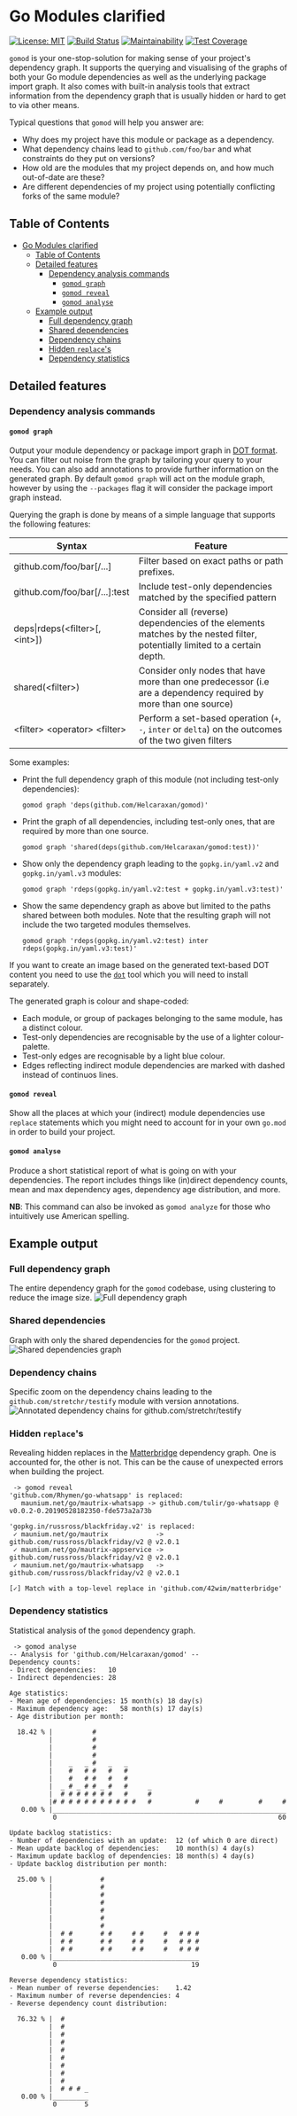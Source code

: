 # Go Modules clarified

[![License: MIT](https://img.shields.io/badge/License-MIT-yellow.svg)](https://opensource.org/licenses/MIT)
[![Build Status](https://github.com/Helcaraxan/gomod/workflows/Premerge/badge.svg)](https://github.com/Helcaraxan/gomod/actions?query=workflow%3APremerge)
[![Maintainability](https://api.codeclimate.com/v1/badges/42f5920cf5c46650945b/maintainability)](https://codeclimate.com/github/Helcaraxan/gomod/maintainability)
[![Test Coverage](https://api.codeclimate.com/v1/badges/42f5920cf5c46650945b/test_coverage)](https://codeclimate.com/github/Helcaraxan/gomod/test_coverage)

`gomod` is your one-stop-solution for making sense of your project's dependency graph. It supports
the querying and visualising of the graphs of both your Go module dependencies as well as the
underlying package import graph. It also comes with built-in analysis tools that extract information
from the dependency graph that is usually hidden or hard to get to via other means.

Typical questions that `gomod` will help you answer are:

- Why does my project have this module or package as a dependency.
- What dependency chains lead to `github.com/foo/bar` and what constraints do they put on versions?
- How old are the modules that my project depends on, and how much out-of-date are these?
- Are different dependencies of my project using potentially conflicting forks of the same module?

## Table of Contents

- [Go Modules clarified](#go-modules-clarified)
  - [Table of Contents](#table-of-contents)
  - [Detailed features](#detailed-features)
    - [Dependency analysis commands](#dependency-analysis-commands)
      - [`gomod graph`](#gomod-graph)
      - [`gomod reveal`](#gomod-reveal)
      - [`gomod analyse`](#gomod-analyse)
  - [Example output](#example-output)
    - [Full dependency graph](#full-dependency-graph)
    - [Shared dependencies](#shared-dependencies)
    - [Dependency chains](#dependency-chains)
    - [Hidden `replace`'s](#hidden-replaces)
    - [Dependency statistics](#dependency-statistics)

## Detailed features

### Dependency analysis commands

#### `gomod graph`

Output your module dependency or package import graph in [DOT format]. You can filter out noise from
the graph by tailoring your query to your needs. You can also add annotations to provide further
information on the generated graph. By default `gomod graph` will act on the module graph, however
by using the `--packages` flag it will consider the package import graph instead.

Querying the graph is done by means of a simple language that supports the following features:

| Syntax                             | Feature                                                                                                                   |
| ---------------------------------- | ------------------------------------------------------------------------------------------------------------------------- |
| github.com/foo/bar[/...]           | Filter based on exact paths or path prefixes.                                                                             |
| github.com/foo/bar[/...]:test      | Include test-only dependencies matched by the specified pattern                                                           |
| deps\|rdeps(\<filter\>[, \<int\>]) | Consider all (reverse) dependencies of the elements matches by the nested filter, potentially limited to a certain depth. |
| shared(\<filter\>)                 | Consider only nodes that have more than one predecessor (i.e are a dependency required by more than one source)           |
| \<filter\> \<operator\> \<filter\> | Perform a set-based operation (`+`, `-`, `inter` or `delta`) on the outcomes of the two given filters                     |

Some examples:

- Print the full dependency graph of this module (not including test-only dependencies):

  ```shell
  gomod graph 'deps(github.com/Helcaraxan/gomod)'
  ```

- Print the graph of all dependencies, including test-only ones, that are required by more than one
  source.

  ```shell
  gomod graph 'shared(deps(github.com/Helcaraxan/gomod:test))'
  ```

- Show only the dependency graph leading to the `gopkg.in/yaml.v2` and `gopkg.in/yaml.v3` modules:

  ```shell
  gomod graph 'rdeps(gopkg.in/yaml.v2:test + gopkg.in/yaml.v3:test)'
  ```

- Show the same dependency graph as above but limited to the paths shared between both modules. Note
  that the resulting graph will not include the two targeted modules themselves.

  ```shell
  gomod graph 'rdeps(gopkg.in/yaml.v2:test) inter rdeps(gopkg.in/yaml.v3:test)'
  ```

If you want to create an image based on the generated text-based DOT content you need to use the
[`dot`] tool which you will need to install separately.

The generated graph is colour and shape-coded:

- Each module, or group of packages belonging to the same module, has a distinct colour.
- Test-only dependencies are recognisable by the use of a lighter colour-palette.
- Test-only edges are recognisable by a light blue colour.
- Edges reflecting indirect module dependencies are marked with dashed instead of continuos lines.

[DOT format]: https://graphviz.org/doc/info/lang.html
[`dot`]: https://www.graphviz.org/download/

#### `gomod reveal`

Show all the places at which your (indirect) module dependencies use `replace` statements which you
might need to account for in your own `go.mod` in order to build your project.

#### `gomod analyse`

Produce a short statistical report of what is going on with your dependencies. The report includes
things like (in)direct dependency counts, mean and max dependency ages, dependency age distribution,
and more.

**NB**: This command can also be invoked as `gomod analyze` for those who intuitively use American
spelling.

## Example output

### Full dependency graph

The entire dependency graph for the `gomod` codebase, using clustering to reduce the image size.
![Full dependency graph](./images/full.jpg)

### Shared dependencies

Graph with only the shared dependencies for the `gomod` project.
![Shared dependencies graph](./images/shared-dependencies.jpg)

### Dependency chains

Specific zoom on the dependency chains leading to the `github.com/stretchr/testify` module with
version annotations.
![Annotated dependency chains for `github.com/stretchr/testify`](./images/dependency-chains.jpg)

### Hidden `replace`'s

Revealing hidden replaces in the [Matterbridge] dependency graph. One is accounted for, the other is
not. This can be the cause of unexpected errors when building the project.

```text
 -> gomod reveal
'github.com/Rhymen/go-whatsapp' is replaced:
   maunium.net/go/mautrix-whatsapp -> github.com/tulir/go-whatsapp @ v0.0.2-0.20190528182350-fde573a2a73b

'gopkg.in/russross/blackfriday.v2' is replaced:
 ✓ maunium.net/go/mautrix            -> github.com/russross/blackfriday/v2 @ v2.0.1
 ✓ maunium.net/go/mautrix-appservice -> github.com/russross/blackfriday/v2 @ v2.0.1
 ✓ maunium.net/go/mautrix-whatsapp   -> github.com/russross/blackfriday/v2 @ v2.0.1

[✓] Match with a top-level replace in 'github.com/42wim/matterbridge'
```

[Matterbridge]: https://github.com/42wim/matterbridge

### Dependency statistics

Statistical analysis of the `gomod` dependency graph.

```text
 -> gomod analyse
-- Analysis for 'github.com/Helcaraxan/gomod' --
Dependency counts:
- Direct dependencies:   10
- Indirect dependencies: 28

Age statistics:
- Mean age of dependencies: 15 month(s) 18 day(s)
- Maximum dependency age:   58 month(s) 17 day(s)
- Age distribution per month:

  18.42 % |          #
          |          #
          |          #
          |          #
          |    _   _ #   _   _
          |    #   # #   #   #
          |    #   # #   #   #
          |  _ # _ # # _ #   #     _
          |  # # # # # # #   #     #
          |# # # # # # # # # # #   #           #     #         #     #
   0.00 % |___________________________________________________________
           0                                                        60

Update backlog statistics:
- Number of dependencies with an update:  12 (of which 0 are direct)
- Mean update backlog of dependencies:    10 month(s) 4 day(s)
- Maximum update backlog of dependencies: 18 month(s) 4 day(s)
- Update backlog distribution per month:

  25.00 % |            #
          |            #
          |            #
          |            #
          |            #
          |            #
          |            #
          |  # #       # #     # #     #   # # #
          |  # #       # #     # #     #   # # #
          |  # #       # #     # #     #   # # #
   0.00 % |_____________________________________
           0                                  19

Reverse dependency statistics:
- Mean number of reverse dependencies:    1.42
- Maximum number of reverse dependencies: 4
- Reverse dependency count distribution:

  76.32 % |  #
          |  #
          |  #
          |  #
          |  #
          |  #
          |  #
          |  #
          |  #
          |  # # # _
   0.00 % |_________
           0       5
```
